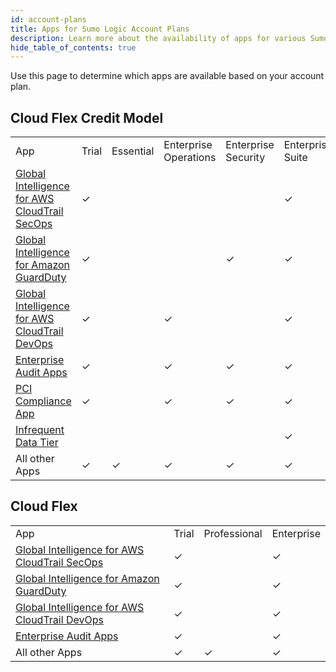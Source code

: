 ```yaml
---
id: account-plans
title: Apps for Sumo Logic Account Plans
description: Learn more about the availability of apps for various Sumo Logic account plans.
hide_table_of_contents: true
---
```


Use this page to determine which apps are available based on your account plan.

## Cloud Flex Credit Model

<table>
  <tr>
   <td>App
   </td>
   <td>Trial
   </td>
   <td>Essential
   </td>
   <td>Enterprise Operations
   </td>
   <td>Enterprise Security
   </td>
   <td>Enterprise Suite
   </td>
  </tr>
  <tr>
   <td><a href="https://help.sumologic.com/07Sumo-Logic-Apps/01Amazon_and_AWS/Global_Intelligence_for_AWS_CloudTrail">Global Intelligence for AWS CloudTrail SecOps</a></td>
   <td>  &#10003; </td>
   <td>   </td>
   <td>  </td>
   <td>  </td>
   <td> &#10003;</td>
  </tr>
  <tr>
   <td><a href="https://help.sumologic.com/07Sumo-Logic-Apps/01Amazon_and_AWS/Global_Intelligence_for_Amazon_GuardDuty">Global Intelligence for Amazon GuardDuty</a></td>
   <td>&#10003;</td>
   <td> </td>
   <td>   </td>
   <td>&#10003;</td>
   <td>&#10003; </td>
  </tr>
  <tr>
   <td><a href="https://help.sumologic.com/07Sumo-Logic-Apps/01Amazon_and_AWS/Global_Intelligence_for_AWS_CloudTrail_DevOps">Global Intelligence for AWS CloudTrail DevOps</a></td>
   <td>&#10003;</td>
   <td>    </td>
   <td>&#10003;</td>
   <td> </td>
   <td>&#10003;</td>
  </tr>
  <tr>
   <td><a href="https://help.sumologic.com/07Sumo-Logic-Apps/26Apps_for_Sumo/Enterprise_Audit_Apps">Enterprise Audit Apps</a></td>
   <td> &#10003;</td>
   <td> </td>
   <td>&#10003; </td>
   <td>&#10003;</td>
   <td>&#10003;</td>
  </tr>
  <tr>
   <td><a href="https://help.sumologic.com/07Sumo-Logic-Apps/16PCI_Compliance">PCI Compliance App</a></td>
   <td>&#10003;</td>
   <td>  </td>
   <td>&#10003;</td>
   <td>&#10003;</td>
   <td>&#10003;</td>
  </tr>
  <tr>
   <td><a href="https://help.sumologic.com/07Sumo-Logic-Apps/26Apps_for_Sumo/Infrequent_Data_Tier">Infrequent Data Tier</a></td>
   <td> </td>
   <td> </td>
   <td> </td>
   <td> </td>
   <td>&#10003;</td>
  </tr>
  <tr>
   <td>All other Apps
   </td>
   <td> &#10003;</td>
   <td>&#10003;</td>
   <td>&#10003;</td>
   <td>&#10003;</td>
   <td>&#10003;</td>
  </tr>
</table>


## Cloud Flex


<table>
  <tr>
   <td>App
   </td>
   <td>Trial
   </td>
   <td>Professional
   </td>
   <td>Enterprise
   </td>
  </tr>
  <tr>
   <td><a href="https://help.sumologic.com/07Sumo-Logic-Apps/01Amazon_and_AWS/Global_Intelligence_for_AWS_CloudTrail">Global Intelligence for AWS CloudTrail SecOps</a></td>
   <td> &#10003;</td>
   <td>  </td>
   <td> &#10003;</td>
  </tr>
  <tr>
   <td><a href="https://help.sumologic.com/07Sumo-Logic-Apps/01Amazon_and_AWS/Global_Intelligence_for_Amazon_GuardDuty">Global Intelligence for Amazon GuardDuty</a></td>
   <td>  &#10003;</td>
   <td>    </td>
   <td>  &#10003;</td>
  </tr>
  <tr>
   <td><a href="https://help.sumologic.com/07Sumo-Logic-Apps/01Amazon_and_AWS/Global_Intelligence_for_AWS_CloudTrail_DevOps">Global Intelligence for AWS CloudTrail DevOps</a></td>
   <td>  &#10003;</td>
   <td>  </td>
   <td> &#10003;</td>
  </tr>
  <tr>
   <td><a href="https://help.sumologic.com/07Sumo-Logic-Apps/26Apps_for_Sumo/Enterprise_Audit_Apps">Enterprise Audit Apps</a>  </td>
   <td>  &#10003;</td>
   <td>   </td>
   <td>  &#10003;</td>
  </tr>
  <tr>
   <td>All other Apps
   </td>
   <td> &#10003;</td>
   <td> &#10003;</td>
   <td>  &#10003;</td>
  </tr>
</table>

